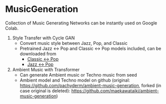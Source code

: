# MusicGeneration

Collection of Music Generating Networks can be instantly used on Google Colab.

1. Style Transfer with Cycle GAN
    - Convert music style between Jazz, Pop, and Classic
    - Pretrained Jazz <-> Pop and Classic <-> Pop models included, can be downloaded from
      - [Classic <-> Pop](https://drive.google.com/uc?id=10Q2v1Fad0kvdc_fB2ZDritwa7xA1kQ3Y)
      - [Jazz <-> Pop](https://drive.google.com/uc?id=124-o9uchvYJOw5wgoefdNeomhBKymUTh)
2. Ambient Music with Transformer
    - Can generate Ambient music or Techno music from seed
    - Ambient model and Techno model on github (original: https://github.com/pachyderm/ambient-music-generation, forked (in case original is deleted): https://github.com/maekawataiki/ambient-music-generation)

